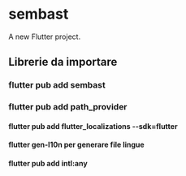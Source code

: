 # sembast

A new Flutter project.

## Librerie da importare
### flutter pub add sembast
### flutter pub add path_provider

#### flutter pub add flutter_localizations --sdk=flutter
#### flutter gen-l10n per generare file lingue
#### flutter pub add intl:any